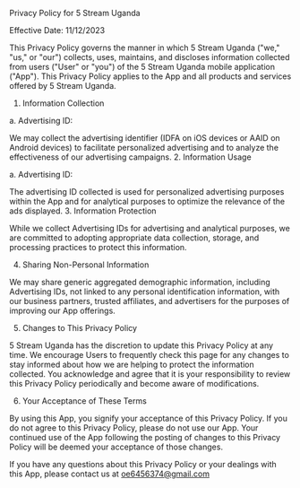 Privacy Policy for 5 Stream Uganda 

Effective Date: 11/12/2023

This Privacy Policy governs the manner in which 5 Stream Uganda ("we," "us," or "our") collects, uses, maintains, and discloses information collected from users ("User" or "you") of the 5 Stream Uganda mobile application ("App"). This Privacy Policy applies to the App and all products and services offered by 5 Stream Uganda.

1. Information Collection

a. Advertising ID:

We may collect the advertising identifier (IDFA on iOS devices or AAID on Android devices) to facilitate personalized advertising and to analyze the effectiveness of our advertising campaigns.
2. Information Usage

a. Advertising ID:

The advertising ID collected is used for personalized advertising purposes within the App and for analytical purposes to optimize the relevance of the ads displayed.
3. Information Protection

While we collect Advertising IDs for advertising and analytical purposes, we are committed to adopting appropriate data collection, storage, and processing practices to protect this information.

4. Sharing Non-Personal Information

We may share generic aggregated demographic information, including Advertising IDs, not linked to any personal identification information, with our business partners, trusted affiliates, and advertisers for the purposes of improving our App offerings.

5. Changes to This Privacy Policy

5 Stream Uganda has the discretion to update this Privacy Policy at any time. We encourage Users to frequently check this page for any changes to stay informed about how we are helping to protect the information collected. You acknowledge and agree that it is your responsibility to review this Privacy Policy periodically and become aware of modifications.

6. Your Acceptance of These Terms

By using this App, you signify your acceptance of this Privacy Policy. If you do not agree to this Privacy Policy, please do not use our App. Your continued use of the App following the posting of changes to this Privacy Policy will be deemed your acceptance of those changes.

If you have any questions about this Privacy Policy or your dealings with this App, please contact us at oe6456374@gmail.com

